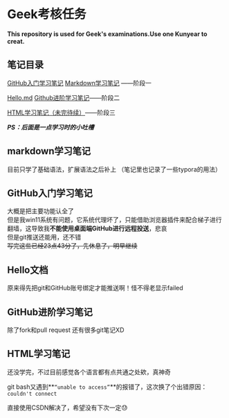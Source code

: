 # Geek考核任务
**This repository is used for Geek's examinations.Use one Kunyear to creat.**

## 笔记目录

[GitHub入门学习笔记](https://github.com/chlorine22/Tasks/blob/main/阶段1学习笔记/GitHub入门学习笔记.md) [Markdown学习笔记](https://github.com/chlorine22/Tasks/blob/main/阶段1学习笔记/Markdown学习笔记.md) ——阶段一<br>

[Hello.md](https://github.com/chlorine22/Tasks/blob/main/阶段2学习笔记/Hello.md) [Github进阶学习笔记](https://github.com/chlorine22/Tasks/blob/main/阶段2学习笔记/Github进阶学习笔记.md)——阶段二<br>

[HTML学习笔记（未完待续）](https://github.com/chlorine22/Tasks/blob/main/阶段3学习笔记（未完待续）/HTML学习笔记.md)——阶段三<br>



***PS：后面是一点学习时的小吐槽***

## markdown学习笔记

目前只学了基础语法，扩展语法之后补上
（笔记里也记录了一些typora的用法）

## GitHub入门学习笔记
大概是把主要功能认全了<br>
但是我win11系统有问题，它系统代理坏了，只能借助浏览器插件来配合梯子进行翻墙，这导致我**不能使用桌面端GitHub进行远程投送**，悲哀<br>
但是git推送还能用，还不错<br>
~~写完这些已经23点43分了，先休息了，明早继续~~<br>

## Hello文档

原来得先把git和GitHub账号绑定才能推送啊！怪不得老显示failed

## GitHub进阶学习笔记

除了fork和pull request 还有很多git笔记XD

## HTML学习笔记

还没学完，不过目前感觉各个语言都有点共通之处欸，真神奇<br>

git bash又遇到**`“unable to access”`**的报错了，这次换了个出错原因：`couldn't connect`<br>

直接使用CSDN解决了，希望没有下次一定:sweat:
